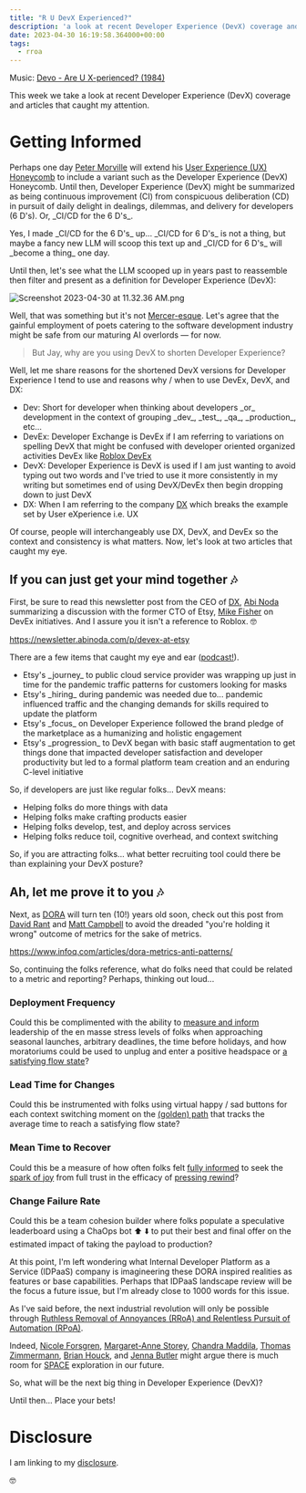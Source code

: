 ```yaml
---
title: "R U DevX Experienced?"
description: 'a look at recent Developer Experience (DevX) coverage and articles that caught my attention'
date: 2023-04-30 16:19:58.364000+00:00
tags:
  - rroa
---
```


Music: [Devo - Are U X-perienced? (1984)](https://www.youtube.com/watch?v=YVCt\_mAAZpQ)

This week we take a look at recent Developer Experience (DevX) coverage and articles that caught my attention.

# Getting Informed

Perhaps one day [Peter Morville](https://www.linkedin.com/in/morville/) will extend his [User Experience (UX) Honeycomb](https://semanticstudios.com/user\_experience\_design/) to include a variant such as the Developer Experience (DevX) Honeycomb. Until then, Developer Experience (DevX) might be summarized as being continuous improvement (CI) from conspicuous deliberation (CD) in pursuit of daily delight in dealings, dilemmas, and delivery for developers (6 D's). Or, \_CI/CD for the 6 D's\_.

Yes, I made \_CI/CD for the 6 D's\_ up... \_CI/CD for 6 D's\_ is not a thing, but maybe a fancy new LLM will scoop this text up and \_CI/CD for 6 D's\_ will \_become a thing\_ one day.

Until then, let's see what the LLM scooped up in years past to reassemble then filter and present as a definition for Developer Experience (DevX):

![Screenshot 2023-04-30 at 11.32.36 AM.png](https://buttondown.imgix.net/images/0748b747-68f9-43d3-ad38-664e88f75522.png?w=960&fit=max)

Well, that was something but it's not [Mercer-esque](https://en.wikipedia.org/wiki/Leigh\_Mercer). Let's agree that the gainful employment of poets catering to the software development industry might be safe from our maturing AI overlords — for now.

> But Jay, why are you using DevX to shorten Developer Experience?

Well, let me share reasons for the shortened DevX versions for Developer Experience I tend to use and reasons why / when to use DevEx, DevX, and DX:

- Dev: Short for developer when thinking about developers \_or\_ development in the context of grouping \_dev\_, \_test\_, \_qa\_, \_production\_, etc...
- DevEx: Developer Exchange is DevEx if I am referring to variations on spelling DevX that might be confused with developer oriented organized activities DevEx like [Roblox DevEx](https://en.help.roblox.com/hc/en-us/articles/203314100-Developer-Exchange-DevEx-FAQs)
- DevX: Developer Experience is DevX is used if I am just wanting to avoid typing out two words and I've tried to use it more consistently in my writing but sometimes end of using DevX/DevEx then begin dropping down to just DevX
- DX: When I am referring to the company [DX](https://getdx.com) which breaks the example set by User eXperience i.e. UX

Of course, people will interchangeably use DX, DevX, and DevEx so the context and consistency is what matters. Now, let's look at two articles that caught my eye.

## If you can just get your mind together 🎶

First, be sure to read this newsletter post from the CEO of [DX](https://getdx.com), [Abi Noda](https://www.linkedin.com/in/abinoda/) summarizing a discussion with the former CTO of Etsy, [Mike Fisher](https://www.linkedin.com/in/mike-fisher-3317a8/) on DevEx initiatives. And I assure you it isn't a reference to Roblox. 🤓

<https://newsletter.abinoda.com/p/devex-at-etsy>

There are a few items that caught my eye and ear ([podcast!](https://getdx.com/podcast/35)).

- Etsy's \_journey\_ to public cloud service provider was wrapping up just in time for the pandemic traffic patterns for customers looking for masks
- Etsy's \_hiring\_ during pandemic was needed due to... pandemic influenced traffic and the changing demands for skills required to update the platform
- Etsy's \_focus\_ on Developer Experience followed the brand pledge of the marketplace as a humanizing and holistic engagement
- Etsy's \_progression\_ to DevX began with basic staff augmentation to get things done that impacted developer satisfaction and developer productivity but led to a formal platform team creation and an enduring C-level initiative

So, if developers are just like regular folks... DevX means:

- Helping folks do more things with data
- Helping folks make crafting products easier
- Helping folks develop, test, and deploy across services
- Helping folks reduce toil, cognitive overhead, and context switching

So, if you are attracting folks... what better recruiting tool could there be than explaining your DevX posture?

## Ah, let me prove it to you 🎶

Next, as [DORA](https://dora.dev) will turn ten (10!) years old soon, check out this post from [David Rant](https://www.linkedin.com/in/daverant/) and [Matt Campbell](https://www.linkedin.com/in/mbcampbell360/) to avoid the dreaded "you're holding it wrong" outcome of metrics for the sake of metrics.

<https://www.infoq.com/articles/dora-metrics-anti-patterns/>

So, continuing the folks reference, what do folks need that could be related to a metric and reporting? Perhaps, thinking out loud...

### Deployment Frequency

Could this be complimented with the ability to [measure and inform](https://fudge.org/archive/fudge-sunday-once-in-a-pipeline) leadership of the en masse stress levels of folks when approaching seasonal launches, arbitrary deadlines, the time before holidays, and how moratoriums could be used to unplug and enter a positive headspace or [a satisfying flow state](https://fudge.org/archive/deploy-everything-you-touch/)?

### Lead Time for Changes

Could this be instrumented with folks using virtual happy / sad buttons for each context switching moment on the [(golden) path](https://fudge.org/archive/whats-golden-path/) that tracks the average time to reach a satisfying flow state?

### Mean Time to Recover

Could this be a measure of how often folks felt [fully informed](https://fudge.org/archive/fudge-sunday-once-in-a-pipeline/) to seek the [spark of joy](https://fudge.org/archive/please-please-otel-me-now) from full trust in the efficacy of [pressing rewind](https://fudge.org/archive/press-rewind/)?

### Change Failure Rate

Could this be a team cohesion builder where folks populate a speculative leaderboard using a ChaOps bot ⬆️ ⬇️ to put their best and final offer on the estimated impact of taking the payload to production?

At this point, I'm left wondering what Internal Developer Platform as a Service (IDPaaS) company is imagineering these DORA inspired realities as features or base capabilities. Perhaps that IDPaaS landscape review will be the focus a future issue, but I'm already close to 1000 words for this issue.

As I've said before, the next industrial revolution will only be possible through [Ruthless Removal of Annoyances (RRoA) and Relentless Pursuit of Automation (RPoA)](https://fudge.org/archive/make-iiot-easy-on-yourself).

Indeed, [Nicole Forsgren](https://www.linkedin.com/in/nicolefv/), [Margaret-Anne Storey](https://www.linkedin.com/in/margaret-anne-storey-8419462/), [Chandra Maddila](https://www.linkedin.com/in/cmaddila/), [Thomas Zimmermann](https://www.linkedin.com/in/tomzimmermann/), [Brian Houck](https://www.linkedin.com/in/brian-houck-b4123132/), and [Jenna Butler](https://www.linkedin.com/in/dr-jenna-butler-44209a3b/) might argue there is much room for [SPACE](https://queue.acm.org/detail.cfm?id=3454124) exploration in our future.

So, what will be the next big thing in Developer Experience (DevX)?

Until then… Place your bets!

# Disclosure

I am linking to my [disclosure](https://jaycuthrell.com/disclosure/).

🤓

